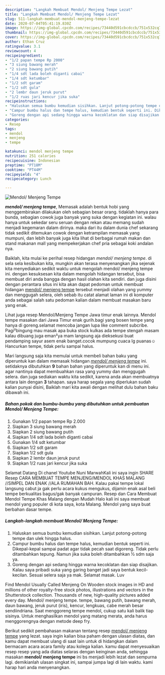 ```yaml
---
description: "Langkah Membuat Mendol/ Menjeng Tempe Lezat"
title: "Langkah Membuat Mendol/ Menjeng Tempe Lezat"
slug: 511-langkah-membuat-mendol-menjeng-tempe-lezat
date: 2020-07-04T05:41:19.830Z
image: https://img-global.cpcdn.com/recipes/73440d591cbcdccb/751x532cq70/mendol-menjeng-tempe-foto-resep-utama.jpg
thumbnail: https://img-global.cpcdn.com/recipes/73440d591cbcdccb/751x532cq70/mendol-menjeng-tempe-foto-resep-utama.jpg
cover: https://img-global.cpcdn.com/recipes/73440d591cbcdccb/751x532cq70/mendol-menjeng-tempe-foto-resep-utama.jpg
author: Ethan Cruz
ratingvalue: 3.1
reviewcount: 4
recipeingredient:
- "1/2 papan tempe Rp 2000"
- "3 siung bawang merah"
- "2 siung bawang putih"
- "1/4 sdt lada boleh diganti cabai"
- "1/4 sdt ketumbar"
- "1/2 sdt garam"
- "1/2 sdt gula"
- "2 lembr daun jeruk purut"
- "1/2 ruas jari kencur jika suka"
recipeinstructions:
- "Haluskan semua bumbu kemudian sisihkan. Lanjut potong-potong tempe dan ulek hingga halus."
- "Campur bumbu halus dan tempe halus, kemudian bentuk seperti ini. Dikepal-kepal sampai padat agar tidak pecah saat digoreng. Tidak perlu ditambahkan tepung. Namun jika suka boleh ditambahkan ½ sdm saja ya."
- "Goreng dengan api sedang hingga warna kecoklatan dan siap disajikan. Kalau saya pribadi suka yang garing banget jadi saya bentuk kecil-kecilan. Sesuai selera saja ya mak. Selamat masak. Luv"
categories:
- Resep
tags:
- mendol
- menjeng
- tempe

katakunci: mendol menjeng tempe 
nutrition: 251 calories
recipecuisine: Indonesian
preptime: "PT18M"
cooktime: "PT44M"
recipeyield: "4"
recipecategory: Lunch

---
```



![Mendol/ Menjeng Tempe](https://img-global.cpcdn.com/recipes/73440d591cbcdccb/751x532cq70/mendol-menjeng-tempe-foto-resep-utama.jpg)

<b><i>mendol/ menjeng tempe</i></b>, Memasak adalah bentuk hobi yang menggembirakan dilakukan oleh sebagian besar orang. tidaklah hanya para bunda, sebagian cowok juga banyak yang suka dengan kegiatan ini. walau hanya untuk sekedar seru seruan dengan rekan atau memang sudah menjadi kegemaran dalam dirinya. maka dari itu dalam dunia chef sekarang tidak sedikit ditemukan cowok dengan ketrampilan memasak yang mumpuni, dan lebih banyak juga kita lihat di berbagai rumah makan dan stand makanan mall yang mempekerjakan chef pria sebagai koki andalan nya.

Baiklah, kita mulai ke perihal resep hidangan <i>mendol/ menjeng tempe</i>. di sela sela kesibukan kita, mungkin akan terasa menyenangkan jika sejenak kita menyediakan sedikit waktu untuk mengolah mendol/ menjeng tempe ini. dengan kesuksesan kita dalam mengolah hidangan tersebut, bisa membuat diri anda bangga dengan hasil olahan kita sendiri. dan juga disini dengan perantara situs ini kita akan dapat pedoman untuk membuat hidangan <u>mendol/ menjeng tempe</u> tersebut menjadi olahan yang yummy dan menggugah selera, oleh sebab itu catat alamat laman ini di komputer anda sebagai salah satu pedoman kalian dalam membuat masakan baru yang enak.

Lihat juga resep Mendol/Menjeng Tempe Jawa timur enak lainnya. Mendol tempe masakan dari Jawa Timur enak gurih.bagi yang bosen tempe yang hanya di goreng.selamat mencoba jangan lupa like comment subcribe. Pagi²bingung mau masak apa buka stock kulkas ada tempe stengah masam kalau dibuang juga eman²ya mam langsung aja dieksekusi buat pendamping sayur asem enak banget.cocok mumpung cuaca lg puanas☺️ Hancurkan tempe, tidak perlu sampai halus.


Mari langsung saja kita memulai untuk membeli bahan baku yang diperuntuk kan dalam memasak hidangan <u><i>mendol/ menjeng tempe</i></u> ini. setidaknya dibutuhkan <b>9</b> bahan bahan yang diperuntuk kan di menu ini. agar nantinya dapat membuahkan rasa yang yummy dan menggugah selera. dan juga sediakan waktu kita sedikit, karena anda akan membuatnya antara lain dengan <b>3</b> tahapan. saya harap segala yang diperlukan sudah kalian punyai disini, Baiklah mari kita awali dengan melihat dulu bahan baku dibawah ini.

<!--inarticleads1-->

##### Bahan pokok dan bumbu-bumbu yang dibutuhkan untuk pembuatan Mendol/ Menjeng Tempe:

1. Gunakan 1/2 papan tempe Rp 2.000
1. Siapkan 3 siung bawang merah
1. Siapkan 2 siung bawang putih
1. Siapkan 1/4 sdt lada boleh diganti cabai
1. Gunakan 1/4 sdt ketumbar
1. Siapkan 1/2 sdt garam
1. Siapkan 1/2 sdt gula
1. Siapkan 2 lembr daun jeruk purut
1. Siapkan 1/2 ruas jari kencur jika suka


Selamat Datang Di chanel Youtube Nuni MarwahKali ini saya ingin SHARE Resep CARA MEMBUAT TEMPE MENJENG/MENDOL KHAS MALANG //SIMPEL DAN ENAK //ALA RUMAHAN BAH. Kalau pakai tempe lokal langsung cabut ja gak perlu acara kukus mengukus, dijamin enak asal beli tempe berkualitas bagus/gak banyak campuran. Resep dan Cara Membuat Mendol Tempe Khas Malang dengan Mudah Halo kali ini saya membuat mendol yang populer di kota saya, kota Malang. Mendol yang saya buat berbahan dasar tempe. 

<!--inarticleads2-->

##### Langkah-langkah membuat Mendol/ Menjeng Tempe:

1. Haluskan semua bumbu kemudian sisihkan. Lanjut potong-potong tempe dan ulek hingga halus.
1. Campur bumbu halus dan tempe halus, kemudian bentuk seperti ini. Dikepal-kepal sampai padat agar tidak pecah saat digoreng. Tidak perlu ditambahkan tepung. Namun jika suka boleh ditambahkan ½ sdm saja ya.
1. Goreng dengan api sedang hingga warna kecoklatan dan siap disajikan. Kalau saya pribadi suka yang garing banget jadi saya bentuk kecil-kecilan. Sesuai selera saja ya mak. Selamat masak. Luv


Find Mendol Usually Called Menjeng On Wooden stock images in HD and millions of other royalty-free stock photos, illustrations and vectors in the Shutterstock collection. Thousands of new, high-quality pictures added every day. Mendol/ menjeng tempe. tempe, bawang putih, bawang merah, daun bawang, jeruk purut (iris), kencur, lengkuas, cabe merah besar sendiindriana. Saat menggoreng tempe mendol, cukup satu kali balik tiap sisinya. Untuk menghasilkan mendol yang matang merata, anda harus menggorengnya dengan metode deep fry. 

Berikut sedikit pembahasan makanan tentang resep <u>mendol/ menjeng tempe</u> yang lezat. saya ingin kalian bisa paham dengan ulasan diatas, dan kamu dapat membuat ulang di saat lain untuk di hidangkan dalam bermacam acara acara family atau kolega kalian. kamu dapat menyesuaikan resep resep yang ada diatas selaras dengan keinginan anda, sehingga masakan <b>mendol/ menjeng tempe</b> ini bs menjadi lebih lezat dan sempurna lagi. demikianlah ulasan singkat ini, sampai jumpa lagi di lain waktu. kami harap hari anda menyenangkan.
